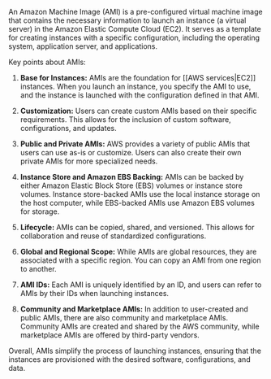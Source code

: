 
An Amazon Machine Image (AMI) is a pre-configured virtual machine image that contains the necessary information to launch an instance (a virtual server) in the Amazon Elastic Compute Cloud (EC2). It serves as a template for creating instances with a specific configuration, including the operating system, application server, and applications.

Key points about AMIs:

1. **Base for Instances:** AMIs are the foundation for [[AWS services|EC2]] instances. When you launch an instance, you specify the AMI to use, and the instance is launched with the configuration defined in that AMI.
    
2. **Customization:** Users can create custom AMIs based on their specific requirements. This allows for the inclusion of custom software, configurations, and updates.
    
3. **Public and Private AMIs:** AWS provides a variety of public AMIs that users can use as-is or customize. Users can also create their own private AMIs for more specialized needs.
    
4. **Instance Store and Amazon EBS Backing:** AMIs can be backed by either Amazon Elastic Block Store (EBS) volumes or instance store volumes. Instance store-backed AMIs use the local instance storage on the host computer, while EBS-backed AMIs use Amazon EBS volumes for storage.
    
5. **Lifecycle:** AMIs can be copied, shared, and versioned. This allows for collaboration and reuse of standardized configurations.
    
6. **Global and Regional Scope:** While AMIs are global resources, they are associated with a specific region. You can copy an AMI from one region to another.
    
7. **AMI IDs:** Each AMI is uniquely identified by an ID, and users can refer to AMIs by their IDs when launching instances.
    
8. **Community and Marketplace AMIs:** In addition to user-created and public AMIs, there are also community and marketplace AMIs. Community AMIs are created and shared by the AWS community, while marketplace AMIs are offered by third-party vendors.
    

Overall, AMIs simplify the process of launching instances, ensuring that the instances are provisioned with the desired software, configurations, and data.